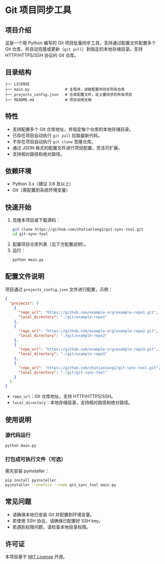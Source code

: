 # Git 项目同步工具

## 项目介绍

这是一个用 Python 编写的 Git 项目批量同步工具，支持通过配置文件配置多个 Git 仓库，并自动克隆或更新（`git pull`）到指定的本地存储目录。支持 HTTP/HTTPS/SSH 协议的 Git 仓库。

## 目录结构

```
├── LICENSE
├── main.py                # 主程序，读取配置并同步所有仓库
├── projects_config.json   # 仓库配置文件，定义要同步的所有项目
├── README.md              # 项目说明文档
```

## 特性

- 支持配置多个 Git 仓库地址，并指定每个仓库的本地存储目录。
- 已存在项目自动执行 `git pull` 拉取最新代码。
- 不存在项目自动执行 `git clone` 克隆仓库。
- 通过 JSON 格式的配置文件进行项目配置，灵活可扩展。
- 支持相对路径和绝对路径。

## 依赖环境

- Python 3.x（建议 3.6 及以上）
- Git（需配置到系统环境变量）

## 快速开始

1. 克隆本项目或下载源码：
   ```bash
   git clone https://github.com/zhutianlong1/git-sync-tool.git
   cd git-sync-tool
   ```
2. 配置项目仓库列表（见下方配置说明）。
3. 运行：
   ```bash
   python main.py
   ```

## 配置文件说明

项目通过 `projects_config.json` 文件进行配置，示例：

```json
{
  "projects": [
    {
      "repo_url": "https://github.com/example-org/example-repo1.git",
      "local_directory": "./git/example-repo1"
    },
    {
      "repo_url": "https://github.com/example-org/example-repo2.git",
      "local_directory": "./git/example-repo2"
    },
    {
      "repo_url": "https://github.com/example-org/example-repo3.git",
      "local_directory": "./git/example-repo3"
    },
    {
      "repo_url": "https://github.com/zhutianlong1/git-sync-tool.git",
      "local_directory": "./git/git-sync-tool"
    }
  ]
}
```

- `repo_url`：Git 仓库地址，支持 HTTP/HTTPS/SSH。
- `local_directory`：本地存储目录，支持相对路径和绝对路径。

## 使用说明

### 源代码运行

```bash
python main.py
```

### 打包成可执行文件（可选）

需先安装 pyinstaller：

```bash
pip install pyinstaller
pyinstaller --onefile --name git_sync_tool main.py
```

## 常见问题

- 请确保本地已安装 Git 并配置到环境变量。
- 若使用 SSH 协议，请确保已配置好 SSH key。
- 若遇到权限问题，请检查本地目录权限。

## 许可证

本项目基于 [MIT License](./LICENSE) 开源。